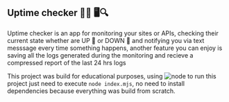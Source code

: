 ## Uptime checker 🔺🔻 🖥️🔍

Uptime checker is an app for monitoring your sites or APIs, checking their current state whether are UP 🔺 or DOWN 🔻 and notifying you via text messsage every time something happens, another feature you can enjoy is saving all the logs generated during the monitoring and recieve a compressed report of the last 24 hrs logs

This project was build for educational purposes, using  ![node](https://img.shields.io/static/v1?label=Node&message=v.16.13.0&color=green) to run this project just need to execute `node index.mjs`, no need to install dependencies because everything was build from scratch.
